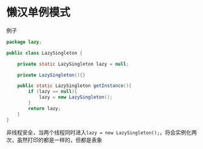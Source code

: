 # 懒汉单例模式

例子

```java
package lazy;

public class LazySingleton {

    private static LazySingleton lazy = null;

    private LazySingleton(){}

    public static LazySingleton getInstance(){
        if (lazy == null){
            lazy = new LazySingleton();
        }
        return lazy;
    }
}

```

非线程安全，当两个线程同时进入`lazy = new LazySingleton();`，将会实例化两次，虽然打印的都是一样的，但都是表象
